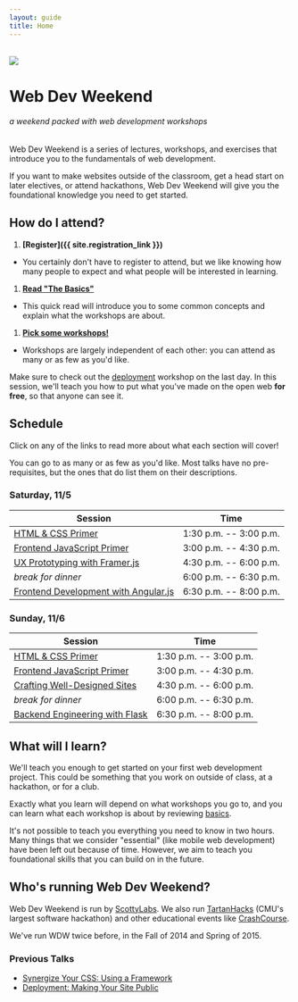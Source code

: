 ```yaml
---
layout: guide
title: Home
---
```


<br>

<img class="hero-logo" src="/wdw/assets/img/logo.svg">

# Web Dev Weekend

###### a weekend packed with web development workshops

Web Dev Weekend is a series of lectures, workshops, and exercises that introduce
you to the fundamentals of web development.

If you want to make websites outside of the classroom, get a head start on later
electives, or attend hackathons, Web Dev Weekend will give you the foundational
knowledge you need to get started.


## How do I attend?

1. __[Register]({{ site.registration_link }})__
  - You certainly don't have to register to attend, but we like knowing how many
    people to expect and what people will be interested in learning.
1. __[Read "The Basics"][basics]__
  - This quick read will introduce you to some common concepts and explain what
    the workshops are about.
1. __[Pick some workshops!](#schedule)__
  - Workshops are largely independent of each other: you can attend as many or
    as few as you'd like.

Make sure to check out the [deployment][deployment] workshop on the last day. In
this session, we'll teach you how to put what you've made on the open web __for
free__, so that anyone can see it.


## Schedule

Click on any of the links to read more about what each section will cover!

You can go to as many or as few as you'd like. Most talks have no
pre-requisites, but the ones that do list them on their descriptions.

### Saturday, 11/5

| Session                                            | Time                   |
| -------                                            | :--:                   |
| [HTML & CSS Primer][html]                          | 1:30 p.m. -- 3:00 p.m. |
| [Frontend JavaScript Primer][frontend]             | 3:00 p.m. -- 4:30 p.m. |
| [UX Prototyping with Framer.js][framer]            | 4:30 p.m. -- 6:00 p.m. |
| *break for dinner*                                 | 6:00 p.m. -- 6:30 p.m. |
| [Frontend Development with Angular.js][angular]    | 6:30 p.m. -- 8:00 p.m. |


### Sunday, 11/6

| Session                                            | Time                   |
| -------                                            | :--:                   |
| [HTML & CSS Primer][html]                          | 1:30 p.m. -- 3:00 p.m. |
| [Frontend JavaScript Primer][frontend]             | 3:00 p.m. -- 4:30 p.m. |
| [Crafting Well-Designed Sites][design]             | 4:30 p.m. -- 6:00 p.m. |
| *break for dinner*                                 | 6:00 p.m. -- 6:30 p.m. |
| [Backend Engineering with Flask][backend]          | 6:30 p.m. -- 8:00 p.m. |


## What will I learn?

We'll teach you enough to get started on your first web development project.
This could be something that you work on outside of class, at a hackathon, or
for a club.

Exactly what you learn will depend on what workshops you go to, and you can
learn what each workshop is about by reviewing [basics][basics].

It's not possible to teach you everything you need to know in two hours. Many
things that we consider "essential" (like mobile web development) have been left
out because of time. However, we aim to teach you foundational skills that you
can build on in the future.


## Who's running Web Dev Weekend?

Web Dev Weekend is run by [ScottyLabs](https://scottylabs.org). We also run
[TartanHacks](http://tartanhacks.com/) (CMU's largest software hackathon) and
other educational events like
[CrashCourse](https://scottylabs.org/crashcourse/).

We've run WDW twice before, in the Fall of 2014 and Spring of 2015.

### Previous Talks

- [Synergize Your CSS: Using a Framework][css]
- [Deployment: Making Your Site Public][deployment]


[basics]: basics/
[html]: html/
[css]: css/
[design]: design/
[frontend]: frontend/
[backend]: backend/
[deployment]: deployment/
[angular]: angular/
[framer]: framer/
